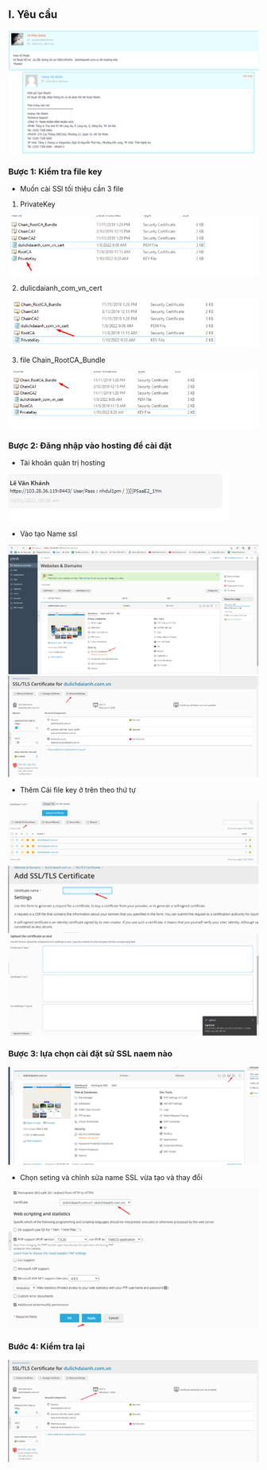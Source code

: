 ## I. Yêu cầu
<img src="img/ssl1.0.png">


### Bược 1: Kiểm tra file key
- Muốn cài SSl tối thiệu cần 3 file 
1. PrivateKey 
<img src="img/ssl1.png">


2. dulicdaianh_com_vn_cert

<img src="img/ssl2.png">

3. file Chain_RootCA_Bundle

<img src="img/ssl3.png">


### Bược 2: Đăng nhập vào hosting để cài đặt 
- Tài khoản quản trị hosting

<img src="img/ssl4.png">


- Vào tạo Name ssl

<img src="img/ssl5.png">

<img src="img/ssl6.png">


- Thêm Cái file key ở trên theo thứ tự

<img src="img/ssl7.png">


<img src="img/ssl8.png">

<img src="img/ssl9.png">



### Bược 3: lựa chọn cài đặt sử SSL naem nào

<img src="img/ssl10.png">


- Chọn seting và chỉnh sửa name SSL vừa tạo và thay đổi 

<img src="img/ssl11.png">

### Bước 4: Kiểm tra lại


<img src="img/ssl12.png">











